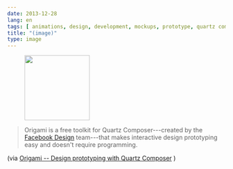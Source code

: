 ```yaml
---
date: 2013-12-28
lang: en
tags: [ animations, design, development, mockups, prototype, quartz composer, tools ]
title: "(image)"
type: image
---
```


<figure>
<a
href="https://hugo.ferreira.cc/origami-is-a-free-toolkit-for-quartz/attachment/255/"
rel="attachment"><img
src="https://hugo.ferreira.cc/wp-content/uploads/2013/12/tumblr_myinmxWMku1qz82meo1_250-150x150.png"
srcset="https://hugo.ferreira.cc/wp-content/uploads/2013/12/tumblr_myinmxWMku1qz82meo1_250-150x150.png 150w, https://hugo.ferreira.cc/wp-content/uploads/2013/12/tumblr_myinmxWMku1qz82meo1_250.png 151w"
sizes="(max-width: 150px) 100vw, 150px" width="150" height="150" /></a></figure>

> Origami is a free toolkit for Quartz Composer---created by the
> [Facebook Design](http://www.facebook.com/design) team---that makes
> interactive design prototyping easy and doesn't require programming.

(via [Origami -- Design prototyping with Quartz
Composer](http://facebook.github.io/origami/) )

